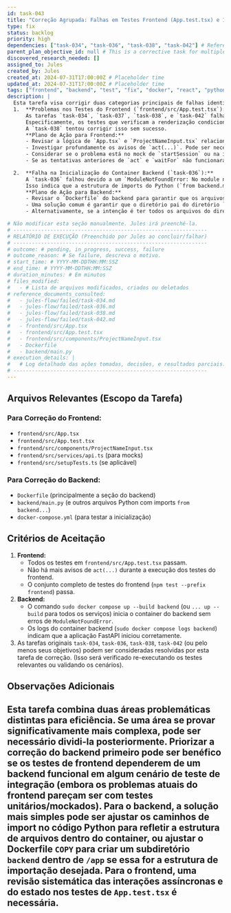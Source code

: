 ```yaml
---
id: task-043
title: "Correção Agrupada: Falhas em Testes Frontend (App.test.tsx) e Inicialização do Backend (Docker)"
type: fix
status: backlog
priority: high
dependencies: ["task-034", "task-036", "task-038", "task-042"] # Referencing the failed tasks
parent_plan_objective_id: null # This is a corrective task for multiple issues
discovered_research_needed: []
assigned_to: Jules
created_by: Jules
created_at: 2024-07-31T17:00:00Z # Placeholder time
updated_at: 2024-07-31T17:00:00Z # Placeholder time
tags: ["frontend", "backend", "test", "fix", "docker", "react", "python"]
description: |
  Esta tarefa visa corrigir duas categorias principais de falhas identificadas:
  1.  **Problemas nos Testes do Frontend (`frontend/src/App.test.tsx`):**
      As tarefas `task-034`, `task-037`, `task-038`, e `task-042` falharam devido a problemas persistentes nos testes de `frontend/src/App.test.tsx`.
      Especificamente, os testes que verificam a renderização condicional após o início da sessão (ocultar `ProjectNameInput`, mostrar `ChatInterfacePlaceholder`) falham, acompanhados por avisos de `act(...)`.
      A `task-038` tentou corrigir isso sem sucesso.
      **Plano de Ação para Frontend:**
      - Revisar a lógica de `App.tsx` e `ProjectNameInput.tsx` relacionada ao estado da sessão e renderização condicional.
      - Investigar profundamente os avisos de `act(...)`. Pode ser necessário refatorar os testes para usar `waitFor` ou outras utilidades do RTL de forma mais eficaz, ou ajustar como o estado é atualizado/mockado.
      - Considerar se o problema está no mock de `startSession` ou na interação entre componentes.
      - Se as tentativas anteriores de `act` e `waitFor` não funcionaram, pode ser necessário simplificar os cenários de teste ou investigar interações mais profundas com o JSDOM/React.

  2.  **Falha na Inicialização do Container Backend (`task-036`):**
      A `task-036` falhou devido a um `ModuleNotFoundError: No module named 'backend'` no container do backend.
      Isso indica que a estrutura de imports do Python (`from backend.module`) não corresponde à forma como os arquivos estão organizados ou como o `PYTHONPATH` está configurado no Dockerfile do backend.
      **Plano de Ação para Backend:**
      - Revisar o `Dockerfile` do backend para garantir que os arquivos sejam copiados de uma maneira que preserve a estrutura de diretório `backend/` no `WORKDIR /app`, ou ajustar o `PYTHONPATH` dentro do container.
      - Uma solução comum é garantir que o diretório pai do diretório `backend` (se o código estiver em `backend/backend/...`) esteja no `PYTHONPATH`, ou que os imports sejam relativos à raiz da aplicação no container (ex: `from .module` se `main.py` estiver em `/app/backend/` e os módulos também, ou ajustar os `COPY` e `WORKDIR` para que `/app` seja o diretório `backend` original).
      - Alternativamente, se a intenção é ter todos os arquivos do diretório `backend` (do repositório) diretamente em `/app` no container, então os imports em `main.py` e outros arquivos Python deveriam ser `from orchestrator import ...` em vez de `from backend.orchestrator import ...`.

# Não modificar esta seção manualmente. Jules irá preenchê-la.
# ---------------------------------------------------------------
# RELATÓRIO DE EXECUÇÃO (Preenchido por Jules ao concluir/falhar)
# ---------------------------------------------------------------
# outcome: # pending, in_progress, success, failure
# outcome_reason: # Se failure, descreva o motivo.
# start_time: # YYYY-MM-DDTHH:MM:SSZ
# end_time: # YYYY-MM-DDTHH:MM:SSZ
# duration_minutes: # Em minutos
# files_modified:
#   - # Lista de arquivos modificados, criados ou deletados
# reference_documents_consulted:
#   - jules-flow/failed/task-034.md
#   - jules-flow/failed/task-036.md
#   - jules-flow/failed/task-038.md
#   - jules-flow/failed/task-042.md
#   - frontend/src/App.tsx
#   - frontend/src/App.test.tsx
#   - frontend/src/components/ProjectNameInput.tsx
#   - Dockerfile
#   - backend/main.py
# execution_details: |
#   # Log detalhado das ações tomadas, decisões, e resultados parciais.
# ---------------------------------------------------------------
---
```


## Arquivos Relevantes (Escopo da Tarefa)
### Para Correção do Frontend:
* `frontend/src/App.tsx`
* `frontend/src/App.test.tsx`
* `frontend/src/components/ProjectNameInput.tsx`
* `frontend/src/services/api.ts` (para mocks)
* `frontend/src/setupTests.ts` (se aplicável)

### Para Correção do Backend:
* `Dockerfile` (principalmente a seção do backend)
* `backend/main.py` (e outros arquivos Python com imports `from backend...`)
* `docker-compose.yml` (para testar a inicialização)

## Critérios de Aceitação
1.  **Frontend:**
    *   Todos os testes em `frontend/src/App.test.tsx` passam.
    *   Não há mais avisos de `act(...)` durante a execução dos testes do frontend.
    *   O conjunto completo de testes do frontend (`npm test --prefix frontend`) passa.
2.  **Backend:**
    *   O comando `sudo docker compose up --build backend` (ou `... up --build` para todos os serviços) inicia o container do backend sem erros de `ModuleNotFoundError`.
    *   Os logs do container backend (`sudo docker compose logs backend`) indicam que a aplicação FastAPI iniciou corretamente.
3.  As tarefas originais `task-034`, `task-036`, `task-038`, `task-042` (ou pelo menos seus objetivos) podem ser consideradas resolvidas por esta tarefa de correção. (Isso será verificado re-executando os testes relevantes ou validando os cenários).

## Observações Adicionais
Esta tarefa combina duas áreas problemáticas distintas para eficiência. Se uma área se provar significativamente mais complexa, pode ser necessário dividi-la posteriormente.
Priorizar a correção do backend primeiro pode ser benéfico se os testes de frontend dependerem de um backend funcional em algum cenário de teste de integração (embora os problemas atuais do frontend pareçam ser com testes unitários/mockados).
Para o backend, a solução mais simples pode ser ajustar os caminhos de import no código Python para refletir a estrutura de arquivos dentro do container, ou ajustar o Dockerfile `COPY` para criar um subdiretório `backend` dentro de `/app` se essa for a estrutura de importação desejada.
Para o frontend, uma revisão sistemática das interações assíncronas e do estado nos testes de `App.test.tsx` é necessária.
---
